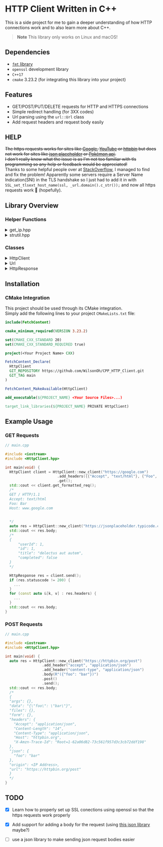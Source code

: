 # HTTP Client Written in C++
This is a side project for me to gain a deeper understanding of how HTTP connections work and to also learn more about C++.

> **Note** This library only works on Linux and macOS!

## Dependencies
* [`fmt` library](https://fmt.dev/latest/index.html)
* `openssl` development library
* `C++17`
* `cmake` 3.23.2 (for integrating this library into your project)

## Features
* GET/POST/PUT/DELETE requests for HTTP and HTTPS connections
* Simple redirect handling (for 3XX codes)
* Url parsing using the `url::Url` class
* Add request headers and request body easily

## HELP
~~The https requests works for sites like [Google](https://google.com), [YouTube](https://youtube.com) or [httpbin](https://httpbin.org) but does not work for sites like [json placeholder](https://jsonplaceholder.typicode.com/) or [Pokémon api](https://pokeapi.co/).<br>
I don't really know what the issue is as I'm not too familiar with tls programming so any help or feedback would be appreciated!~~<br>
Thanks to some helpful people over at [StackOverflow](https://stackoverflow.com/questions/49474347/why-would-bio-do-connect-from-openssl-not-work-right-with-gdax-a-k-a-cloudfl), I managed to find and fix the problem! Apparently some servers require a Server Name Indication(SNI) in the TLS handshake so I just had to add it in with ` SSL_set_tlsext_host_name(ssl, _url.domain().c_str());` and now all https requests work 🙂 (hopefully).

## Library Overview

### Helper Functions
<details>
<summary>get_ip.hpp</summary>

```cpp
inline std::string get_ipaddr(const std::string &hostname); // returns the dot-and-numbers notation of a given hostname
```
</details>

<details>
<summary>strutil.hpp</summary>

Namespaced under `strutil`
```cpp
inline std::vector<std::string> split(std::string s, std::string delimiter);
inline std::string lowers(const std::string &s); // returns a lowercase copy of a string 
inline std::string uppers(const std::string &s); // returns a uppercase copy of a string
inline std::string ltrim(const std::string &s); // removes leading whitespace from a string
inline std::string rtrim(const std::string &s); // removes trailing whitespace from a string
inline std::string trim(const std::string &s); // removes leading and trailing whitespace from a string
```
</details>

### Classes

<details>

<summary>HttpClient</summary>

HttpClient handles all the connections details, e.g. creating a socket and sockaddr struct and connecting to the host server.<br>

The HttpClient class is defined as the following:
```cpp
class HttpClient {
  url::Url _url;
  std::map<std::string, std::string> _headers;
  HttpMethod _method;
  int _sockfd;
  BIO *_bio;
  SSL_CTX *_ctx;
  std::string _body;

  HttpClient(const url::Url &url); // private constructor, not to be used
  ...other methods
}
```
#### Methods
The methods are written in a way, which supports chaining
 ```cpp
static HttpClient new_client(const std::string &url); // Constructor method which takes in a url string,
                                                       // parses it internally and returns a HttpClient object
HttpClient &del();
HttpClient &get();
HttpClient &post();
HttpClient &put();
// sets the http method, defaults to GET if no methods are set

HttpClient &add_headers(std::map<std::string, std::string> headers); // Adds http headers as a map
HttpClient &add_header(std::string key, std::string value); // Add a single header as a key-value pair of strings
HttpClient &body(std::string s); // Sets the request body

// Getter methods
std::string get_method();
std::string get_formatted_request(); // returns the full raw http request
url::Url get_url();


HttpReponse send(); // Termination method;
                    // sends the fully configured request and returns a HttpResponse struct
```

</details>

<details>

<summary>Url</summary>

Namespaced under `url`
```cpp
Url parse(const std::string &url); // Takes in a url string and returns a Url object
/* Getter methods */
std::string scheme();
std::string domain();
uint16_t port();
std::string params();
std::string fragment();
std::string uri();
```
</details>

<details>
<summary>HttpResponse</summary>

The HttpResponse struct is defined as the following:
```cpp
struct HttpReponse {
  std::map<std::string, std::string> headers;
  int statuscode;
  std::string body;
};
```
</details>

## Installation
### CMake Integration
This project should be used through its CMake integration.<br>
Simply add the following lines to your project `CMakeLists.txt` file:
```cmake
include(FetchContent)

cmake_minimum_required(VERSION 3.23.2)

set(CMAKE_CXX_STANDARD 20)
set(CMAKE_CXX_STANDARD_REQUIRED true)

project(<Your Project Name> CXX)

FetchContent_Declare(
  HttpClient
  GIT_REPOSITORY https://github.com/WilsonOh/CPP_HTTP_Client.git
  GIT_TAG main
)

FetchContent_MakeAvailable(HttpClient)

add_executable(${PROJECT_NAME} <Your Source Files>...)

target_link_libraries(${PROJECT_NAME} PRIVATE HttpClient)
```

## Example Usage
### GET Requests
```cpp
// main.cpp

#include <iostream>
#include <HttpClient.hpp>

int main(void) {
  HttpClient client = HttpClient::new_client("https://google.com")
                        .add_headers({{"Accept", "text/html"}, {"Foo", "Bar"}})
                        .get();
  std::cout << client.get_formatted_req();
  /*
  GET / HTTP/1.1
  Accept: text/html
  Foo: Bar
  Host: www.google.com
  
  
  */
  auto res = HttpClient::new_client("https://jsonplaceholder.typicode.com/todos/1").send();
  std::cout << res.body;
  /*
  {
      "userId": 1,
      "id": 1,
      "title": "delectus aut autem",
      "completed": false
  }
  */

  HttpResponse res = client.send();
  if (res.statuscode != 200) {
    ...
  }
  for (const auto &[k, v] : res.headers) {
    ...
  }
  std::cout << res.body;
}
```
### POST Requests
```cpp
// main.cpp

#include <iostream>
#include <HttpClient.hpp>

int main(void) {
  auto res = HttpClient::new_client("https://httpbin.org/post")
                 .add_header("accept", "application/json")
                 .add_header("content-type", "application/json")
                 .body(R"({"foo": "bar"})")
                 .post()
                 .send();
  std::cout << res.body;
  /*
  {
  "args": {}, 
  "data": "{\"foo\": \"bar\"}", 
  "files": {}, 
  "form": {}, 
  "headers": {
    "Accept": "application/json", 
    "Content-Length": "14", 
    "Content-Type": "application/json", 
    "Host": "httpbin.org", 
    "X-Amzn-Trace-Id": "Root=1-62a06d82-73c561f957d3c3cb72ddf198"
  }, 
  "json": {
    "foo": "bar"
  }, 
  "origin": <IP Address>, 
  "url": "https://httpbin.org/post"
  }
  */
}
```

## TODO
- [x] Learn how to properly set up SSL conections using openssl so that the https requests work properly
- [x] Add support for adding a body for the request (using [this json library](https://github.com/nlohmann/json) maybe?)
- [ ] use a json library to make sending json request bodies easier

